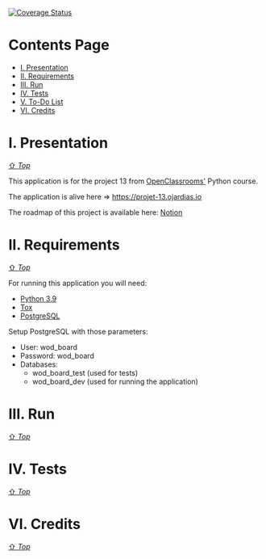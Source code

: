 [![Coverage Status][coverage-badge]][coverage-link]

[coverage-link]: https://coveralls.io/github/GuillaumeOj/P13-WOD-Board?branch=main
[coverage-badge]: https://coveralls.io/repos/github/GuillaumeOj/P13-WOD-Board/badge.svg?branch=main

# Contents Page

- [I. Presentation](#i-presentation)
- [II. Requirements](#ii-requirements)
- [III. Run](#iii-run)
- [IV. Tests](#iv-tests)
- [V. To-Do List](#v-to-do-list)
- [VI. Credits](#vi-credits)

# I. Presentation
[⇧ *Top*](#contents-page)

This application is for the project 13 from [OpenClassrooms'](https://openclassrooms.com/fr/paths/68/projects/162/assignment) Python course.

The application is alive here => https://projet-13.ojardias.io

The roadmap of this project is available here: [Notion](https://www.notion.so/guillaumeoj/8c4537ce16a44754b703d0885754ec1f?v=8e9d19219c2c4c91ae945ff554e63453)

# II. Requirements
[⇧ *Top*](#contents-page)

For running this application you will need:
- [Python 3.9](https://www.python.org/)
- [Tox](https://tox.readthedocs.io)
- [PostgreSQL](https://www.postgresql.org)

Setup PostgreSQL with those parameters:
- User: wod_board
- Password: wod_board
- Databases:
  - wod_board_test (used for tests)
  - wod_board_dev (used for running the application)

# III. Run
[⇧ *Top*](#contents-page)

# IV. Tests
[⇧ *Top*](#contents-page)

# VI. Credits
[⇧ *Top*](#contents-page)
